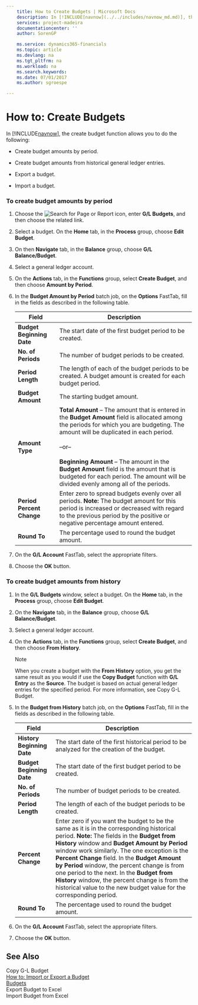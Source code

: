 ```yaml
---
    title: How to Create Budgets | Microsoft Docs
    description: In [!INCLUDE[navnow](../../includes/navnow_md.md)], the create budget function allows you to do the following:
    services: project-madeira
    documentationcenter: ''
    author: SorenGP

    ms.service: dynamics365-financials
    ms.topic: article
    ms.devlang: na
    ms.tgt_pltfrm: na
    ms.workload: na
    ms.search.keywords:
    ms.date: 07/01/2017
    ms.author: sgroespe

---
```

# How to: Create Budgets
In [!INCLUDE[navnow](../../includes/navnow_md.md)], the create budget function allows you to do the following:  
  
-   Create budget amounts by period.  
  
-   Create budget amounts from historical general ledger entries.  
  
-   Export a budget.  
  
-   Import a budget.  
  
### To create budget amounts by period  
  
1.  Choose the ![Search for Page or Report](media/ui-search/search_small.png "Search for Page or Report icon") icon, enter **G/L Budgets**, and then choose the related link.  
  
2.  Select a budget. On the **Home** tab, in the **Process** group, choose **Edit Budget**.  
  
3.  On then **Navigate** tab, in the **Balance** group, choose **G/L Balance/Budget**.  
  
4.  Select a general ledger account.  
  
5.  On the **Actions** tab, in the **Functions** group, select **Create Budget**, and then choose **Amount by Period**.  
  
6.  In the **Budget Amount by Period** batch job, on the **Options** FastTab, fill in the fields as described in the following table.  
  
    |Field|Description|  
    |---------------------------------|---------------------------------------|  
    |**Budget Beginning Date**|The start date of the first budget period to be created.|  
    |**No. of Periods**|The number of budget periods to be created.|  
    |**Period Length**|The length of each of the budget periods to be created. A budget amount is created for each budget period.|  
    |**Budget Amount**|The starting budget amount.|  
    |**Amount Type**|**Total Amount** – The amount that is entered in the **Budget Amount** field is allocated among the periods for which you are budgeting. The amount will be duplicated in each period.<br /><br /> –or–<br /><br /> **Beginning Amount** – The amount in the **Budget Amount** field is the amount that is budgeted for each period. The amount will be divided evenly among all of the periods.|  
    |**Period Percent Change**|Enter zero to spread budgets evenly over all periods. **Note:**  The budget amount for this period is increased or decreased with regard to the previous period by the positive or negative percentage amount entered.|  
    |**Round To**|The percentage used to round the budget amount.|  
  
7.  On the **G/L Account** FastTab, select the appropriate filters.  
  
8.  Choose the **OK** button.  
  
### To create budget amounts from history  
  
1.  In the **G/L Budgets** window, select a budget. On the **Home** tab, in the **Process** group, choose **Edit Budget**.  
  
2.  On the **Navigate** tab, in the **Balance** group, choose **G/L Balance/Budget**.  
  
3.  Select a general ledger account.  
  
4.  On the **Actions** tab, in the **Functions** group, select **Create Budget**, and then choose **From History**.  
  
    > [!NOTE]  
    >  When you create a budget with the **From History** option, you get the same result as you would if use the **Copy Budget** function with **G/L Entry** as the **Source**. The budget is based on actual general ledger entries for the specified period. For more information, see Copy G-L Budget.  
  
5.  In the **Budget from History** batch job, on the **Options** FastTab, fill in the fields as described in the following table.  
  
    |Field|Description|  
    |---------------------------------|---------------------------------------|  
    |**History Beginning Date**|The start date of the first historical period to be analyzed for the creation of the budget.|  
    |**Budget Beginning Date**|The start date of the first budget period to be created.|  
    |**No. of Periods**|The number of budget periods to be created.|  
    |**Period Length**|The length of each of the budget periods to be created.|  
    |**Percent Change**|Enter zero if you want the budget to be the same as it is in the corresponding historical period. **Note:**  The fields in the **Budget from History** window and **Budget Amount by Period** window work similarly. The one exception is the **Percent Change** field. In the **Budget Amount by Period** window, the percent change is from one period to the next. In the **Budget from History** window, the percent change is from the historical value to the new budget value for the corresponding period.|  
    |**Round To**|The percentage used to round the budget amount.|  
  
6.  On the **G/L Account** FastTab, select the appropriate filters.  
  
7.  Choose the **OK** button.  
  
## See Also  
 Copy G-L Budget   
 [How to: Import or Export a Budget](how-to-import-or-export-a-budget.md)   
 [Budgets](budgets.md)   
 Export Budget to Excel   
 Import Budget from Excel